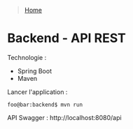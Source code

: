 > [Home](../README.md)

# Backend - API REST

Technologie : 
- Spring Boot
- Maven

Lancer l'application :
```console
foo@bar:backend$ mvn run
```

API Swagger : http://localhost:8080/api
